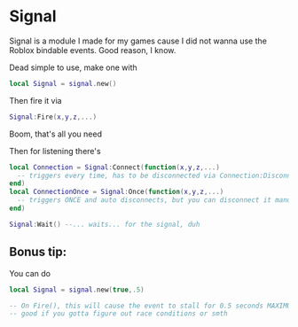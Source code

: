 # Signal
Signal is a module I made for my games cause I did not wanna use the Roblox bindable events. Good reason, I know.

Dead simple to use, make one with
```lua
local Signal = signal.new()
```
Then fire it via
```lua
Signal:Fire(x,y,z,...)
```
Boom, that's all you need

Then for listening there's
```lua
local Connection = Signal:Connect(function(x,y,z,...)
  -- triggers every time, has to be disconnected via Connection:Disconnect()
end)
local ConnectionOnce = Signal:Once(function(x,y,z,...)
  -- triggers ONCE and auto disconnects, but you can disconnect it manually. I would advise against making the ConnectionOnce variable cause of memory stuff, but your call
end)

Signal:Wait() --... waits... for the signal, duh
```

## Bonus tip:
You can do
```lua
local Signal = signal.new(true,.5)

-- On Fire(), this will cause the event to stall for 0.5 seconds MAXIMUM to execute all the functions connected to it
-- good if you gotta figure out race conditions or smth

```
